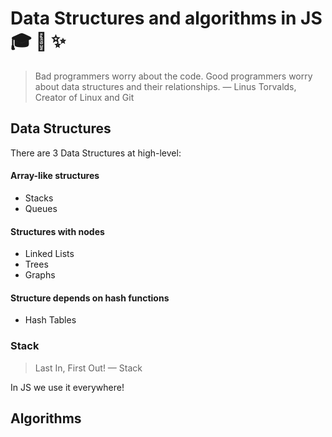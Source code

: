 # Data Structures and algorithms in JS :mortar_board: :mag_right: :sparkles:

> Bad programmers worry about the code. Good programmers worry about data structures and their relationships.
— Linus Torvalds, Creator of Linux and Git

## Data Structures

There are 3 Data Structures at high-level:

#### Array-like structures

* Stacks
* Queues


#### Structures with nodes

* Linked Lists
* Trees
* Graphs

#### Structure depends on hash functions

* Hash Tables

### Stack

> Last In, First Out!
— Stack

In JS we use it everywhere!




## Algorithms
